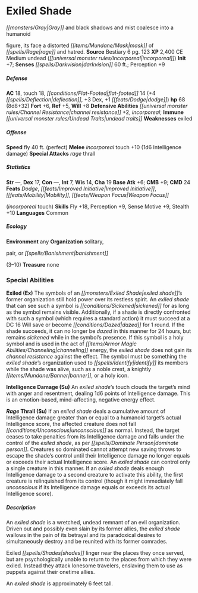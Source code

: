 ﻿---
cssclass: [monsters]
title1: Exiled Shade
desc_short: Gray and black shadows and mist coalesce into a humanoidfigure, its face
  a distorted mask of rage and hatred.
title2: Exiled Shade
CR: 6
sources:
- name: Bestiary 6
  page: 123
  link: http://paizo.com/products/btpy9oge?Pathfinder-Roleplaying-Game-Bestiary-6-Hardcover
XP: 2400
alignment: CE
size: Medium
type: undead
subtypes:
- incorporeal
initiative:
  bonus: 7
senses:
  darkvision: 60
AC:
  AC: 18
  touch: 18
  flat_footed: 14
  components:
    deflection: 4
    dex: 3
    dodge: 1
HP:
  HP: 68
  long: 8d8+32
saves:
  fort: 6
  ref: 5
  will: 8
defensive_abilities:
- channel resistance +2
- incorporeal
immunities:
- undead traits
weaknesses:
- exiled
speeds:
  fly: 40
  fly_maneuverability: perfect
attacks:
  melee:
  - - text: incorporeal touch +10 (1d6 Intelligence damage)
      entries:
      - - damage: 1d6
          type: Intelligence damage
      attack: incorporeal touch
      bonus:
      - 10
  special:
  - rage thrall
ability_scores:
  STR:
  DEX: 17
  CON:
  INT: 7
  WIS: 14
  CHA: 19
BAB: 6
CMB: 9
CMD: 24
feats:
- name: Dodge
- name: Improved Initiative
- name: Mobility
- name: Weapon Focus(incorporeal touch)
skills:
  Fly: 18
  Perception: 9
  Sense Motive: 9
  Stealth: 10
languages:
- Common
ecology:
  environment: any
  organization: solitary,pair, or banishment(3-10)
  treasure_type: none
special_abilities:
  Exiled (Ex): The symbols of an exiled shade's former organization still hold power
    over its restless spirit. An exiled shade that can see such a symbol is sickened
    for as long as the symbol remains visible. Additionally, if a shade is directly
    confronted with such a symbol (which requires a standard action) it must succeed
    at a DC 16 Will save or become dazed for 1 round. If the shade succeeds, it can
    no longer be dazed in this manner for 24 hours, but remains sickened while in
    the symbol's presence. If this symbol is a holy symbol and is used in the act
    of channeling energy, the exiled shade does not gain its channel resistance against
    the effect. The symbol must be something the exiled shade's organization used
    to identify its members while the shade was alive, such as a noble crest, a knightly
    banner, or a holy icon.
  Intelligence Damage (Su): An exiled shade's touch clouds the target's mind with
    anger and resentment, dealing 1d6 points of Intelligence damage. This is an emotion-based,
    mind-affecting, negative energy effect.
  Rage Thrall (Su): If an exiled shade deals a cumulative amount of Intelligence damage
    greater than or equal to a humanoid target's actual Intelligence score, the affected
    creature does not fall unconscious as normal. Instead, the target ceases to take
    penalties from its Intelligence damage and falls under the control of the exiled
    shade, as per dominate person. Creatures so dominated cannot attempt new saving
    throws to escape the shade's control until their Intelligence damage no longer
    equals or exceeds their actual Intelligence score. An exiled shade can control
    only a single creature in this manner. If an exiled shade deals enough Intelligence
    damage to a second creature to activate this ability, the first creature is relinquished
    from its control (though it might immediately fall unconscious if its Intelligence
    damage equals or exceeds its actual Intelligence score).
desc_long: |-
  An exiled shade is a wretched, undead remnant of an evil organization. Driven out and possibly even slain by its former allies, the exiled shade wallows in the pain of its betrayal and its paradoxical desires to simultaneously destroy and be reunited with its former comrades. 

  Exiled shades linger near the places they once served, but are psychologically unable to return to the places from which they were exiled. Instead they attack lonesome travelers, enslaving them to use as puppets against their onetime allies. 

  An exiled shade is approximately 6 feet tall.

---

# Exiled Shade
_[[monsters/Gray|Gray]]_ and black shadows and mist coalesce into a humanoid

figure, its face a distorted _[[items/Mundane/Mask|mask]]_ of _[[spells/Rage|rage]]_ and hatred.
**Source** Bestiary 6 pg. 123
**XP** 2,400
CE Medium undead (_[[universal monster rules/Incorporeal|incorporeal]]_)
**Init** +7; **Senses** _[[spells/Darkvision|darkvision]]_ 60 ft.; Perception +9

##### Defense

**AC** 18, touch 18, _[[conditions/Flat-Footed|flat-footed]]_ 14 (+4 _[[spells/Deflection|deflection]]_, +3 Dex, +1 _[[feats/Dodge|dodge]]_)
**hp** 68 (8d8+32)
**Fort** +6, **Ref** +5, **Will** +8
**Defensive Abilities** _[[universal monster rules/Channel Resistance|channel resistance]]_ +2, _incorporeal_; **Immune** _[[universal monster rules/Undead Traits|undead traits]]_
**Weaknesses** exiled

##### Offense
**Speed** fly 40 ft. (perfect)
**Melee** _incorporeal_ touch +10 (1d6 Intelligence damage)
**Special Attacks** _rage_ thrall

##### Statistics
**Str** —, **Dex** 17, **Con** —, **Int** 7, **Wis** 14, **Cha** 19
**Base Atk** +6; **CMB** +9; **CMD** 24
**Feats** _Dodge_, _[[feats/Improved Initiative|Improved Initiative]]_, _[[feats/Mobility|Mobility]]_, _[[feats/Weapon Focus|Weapon Focus]]_

(_incorporeal_ touch)
**Skills** Fly +18, Perception +9, Sense Motive +9, Stealth +10
**Languages** Common

##### Ecology

**Environment** any
**Organization** solitary,

pair, or _[[spells/Banishment|banishment]]_

(3–10)
**Treasure** none

### Special Abilities

**Exiled (Ex)** The symbols of an _[[monsters/Exiled Shade|exiled shade]]_’s former organization still hold power over its restless spirit. An _exiled shade_ that can see such a symbol is _[[conditions/Sickened|sickened]]_ for as long as the symbol remains visible. Additionally, if a shade is directly confronted with such a symbol (which requires a standard action) it must succeed at a DC 16 Will save or become _[[conditions/Dazed|dazed]]_ for 1 round. If the shade succeeds, it can no longer be _dazed_ in this manner for 24 hours, but remains _sickened_ while in the symbol’s presence. If this symbol is a holy symbol and is used in the act of _[[items/Armor Magic Abilities/Channeling|channeling]]_ energy, the _exiled shade_ does not gain its _channel resistance_ against the effect. The symbol must be something the _exiled shade_’s organization used to _[[spells/Identify|identify]]_ its members while the shade was alive, such as a noble crest, a knightly _[[items/Mundane/Banner|banner]]_, or a holy icon.

**Intelligence Damage (Su)** An _exiled shade_’s touch clouds the target’s mind with anger and resentment, dealing 1d6 points of Intelligence damage. This is an emotion-based, mind-affecting, negative energy effect.

**_Rage_ Thrall (Su)** If an _exiled shade_ deals a cumulative amount of Intelligence damage greater than or equal to a humanoid target’s actual Intelligence score, the affected creature does not fall _[[conditions/Unconscious|unconscious]]_ as normal. Instead, the target ceases to take penalties from its Intelligence damage and falls under the control of the _exiled shade_, as per _[[spells/Dominate Person|dominate person]]_. Creatures so dominated cannot attempt new saving throws to escape the shade’s control until their Intelligence damage no longer equals or exceeds their actual Intelligence score. An _exiled shade_ can control only a single creature in this manner. If an _exiled shade_ deals enough Intelligence damage to a second creature to activate this ability, the first creature is relinquished from its control (though it might immediately fall _unconscious_ if its Intelligence damage equals or exceeds its actual Intelligence score).

##### Description

An _exiled shade_ is a wretched, undead remnant of an evil organization. Driven out and possibly even slain by its former allies, the _exiled shade_ wallows in the pain of its betrayal and its paradoxical desires to simultaneously destroy and be reunited with its former comrades.

Exiled _[[spells/Shades|shades]]_ linger near the places they once served, but are psychologically unable to return to the places from which they were exiled. Instead they attack lonesome travelers, enslaving them to use as puppets against their onetime allies.

An _exiled shade_ is approximately 6 feet tall.